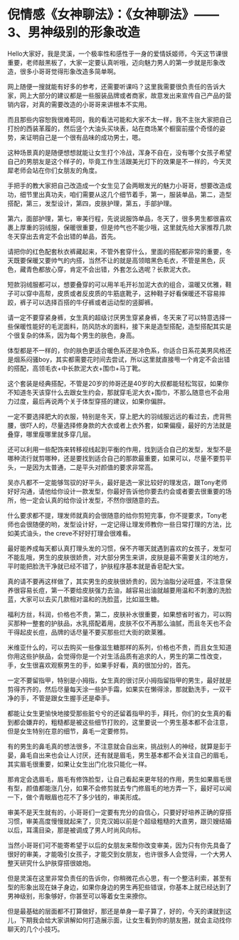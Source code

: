 # 倪情感《女神聊法》：《女神聊法》——3、男神级别的形象改造

Hello大家好，我是灵溪，一个极率性和感性于一身的爱情妖姬师，今天这节课很重要，老师敲黑板了，大家一定要认真听哦，迈向魅力男人的第一步就是形象改造，很多小哥哥觉得形象改造多简单啊。

网上随便一搜就能有好多的参考，还需要听课吗？这里我需要很负责任的告诉大家，网上大部分的建议都是一些服装品牌或者商家，故意发出来宣传自己产品的营销内容，对真的需要改造的小哥哥来讲根本不实用。

而且那些内容恕我很难苟同，我的看法可能和大家不太一样，我不主张大家把自己打扮的西装革履的，然后竖个大油头买块表，站在商场某个橱窗前摆个奇怪的姿势，来证明自己是一个很有品味的成功男士，嗯。

这种场景真的是随便想想就能让女生打个冷战，浑身不自在，没有哪个女孩子希望自己的男朋友是这个样子的，毕竟工作生活跟美光灯下的效果是不一样的，今天灵犀老师会站在你们女朋友的角度。

手把手的教大家把自己改造成一个女生见了会两眼发光的魅力小哥哥，想要改造成功，细节里出真功夫，咱们需要从这几个细节着手，第一，服装单品，第二，造型搭配，第三，发型设计，第四，皮肤护理，第五，手部护理。

第六，面部护理，第七，审美行程，先说说服饰单品，冬天了，很多男生都很喜欢裹上厚重的羽绒服，保暖很重要，但是帅气也不能少哦，这里就先给大家推荐几款冬天穿出去肯定不会出错的单品，首先。

请把你的红色配套秋衣裤藏起来，不管外套穿什么，里面的搭配都非常的重要，冬天既要保暖又要帅气的内搭，当然不让的就是高领暗黑色毛衣，不管是黑色，灰色，藏青色都放心穿，肯定不会出错，外套怎么选呢？长款泥大衣。

短款羽绒服都可以，想要叠穿的可以用羊毛开衫加泥大衣的组合，温暖又优雅，鞋子可以穿中高帮，皮质或者反皮质的牛筋底靴子，这种鞋子好看保暖还不容易摔跤，裤子可以选择百搭的牛仔裤或者运动型的竖脚裤。

请一定不要穿紧身裤，女生真的超级讨厌男生穿紧身裤，冬天来了可以特意选择一些保暖性能好的毛泥面料，防风防水的面料，接下来是造型搭配，造型搭配其实是个很复杂的体系，因为每个男生的肤色，身高。

体型都是不一样的，你的肤色更适合暖色系还是冷色系，你适合日系花美男风格还是烟系闷骚boy，其实都需要花时间去尝试，所以这里就直接甩一个肯定不会出错的搭配，高领毛衣+中长款泥大衣+围巾+马丁靴。

这个套装是经典搭配，不管是20岁的帅哥还是40岁的大叔都能轻松驾驭，如果你不知道冬天该穿什么去跟女生约会，那就穿毛泥大衣+围巾，不那么随意也不会用力过度，最后再说两个关于体型穿搭的建议，如果你偏胖。

一定不要选择肥大的衣服，特别是冬天，穿上肥大的羽绒服远远的看过去，虎背熊腰，很吓人的，尽量选择修身款的大衣或者上衣外套，如果偏瘦，最好的方法就是叠穿，哪里瘦哪里就多穿几层。

还可以利用一些配饰来转移视线起到平衡的作用，找到适合自己的发型，发型不是哪种流行就剪哪种，还是要找到适合自己的那款最重要，如果可以，尽量不要剪平头，一是因为太普通，二是平头对颜值的要求非常高。

吴亦凡都不一定能够驾驭的好平头，最好是选一家比较好的理发店，跟Tony老师好好沟通，请他给你设计一款发型，你最好告诉他你要去约会或者要去很重要的场所，他一定会认真的给你设计发型，不然你很随意的去。

什么要求都不提，理发师就真的会很随意的给你剪短完事，你不提要求，Tony老师也会很随便的哟，发型设计好，一定记得让理发师教你一些日常打理的方法，比如美式油头，the creve不好好打理会很难看。

最好能养成每天都认真打理头发的习惯，保不齐哪天就遇到喜欢的女孩子，发型可不能乱哦，男生的皮肤很娇贵，对大部分男生来讲，皮肤是最不需要关注的地方，平时能把脸洗干净就已经不错了，护肤程序基本就是香皂配大宝。

真的请不要再这样做了，其实男生的皮肤很娇贵的，因为油脂分泌旺盛，不注意保养很容易长痘，第一不要给皮肤强力去油，越容易出油就越要用温和不刺激的洗脸蓝，大家可以去买几款相对温和的洗脸蓝，比如滋生糖。

福利方丝，科润，价格也不贵，第二，皮肤补水很重要，如果想省时省力，可以购买那种一整套的护肤品，水乳搭配着用，皮肤不仅不再那么油腻，而且冬天也不会干得起皮长痘，品牌的话尽量不要买那些烂大街的欧莱雅。

米维亚什么的，可以去购买一些像滋生糖那样的系列，价格也不贵，而且女生知道你用这些护肤品，会觉得你是一个对生活品质有追求的人，男生的第二性改变，手，女生很喜欢观察男生的手，如果手好看，真的很加分的，首先。

一定不要留指甲，特别是小拇指，女生真的很讨厌小拇指留指甲的男生，最好就是剪得齐齐的，然后尽量每天涂一些护手霜，如果实在懒得涂，那就勤洗手，一双干净的手，不管是跟女生握手还是牵手。

都能让女生更愉快地接受那些脏兮兮的还留着指甲的手，拜托，你们的女生真的看到都会嫌弃的，粗糙都是被这些细节打败的，这里要说一个男生基本都不会注意，但是女生特别在意的细节，鼻毛一定要修剪。

有的男生的鼻毛真的想法很多，不注意就会自出来，挑战别人的神经，就算是彭于晏，鼻毛自出来也会让人讨厌，还有就是眉毛，男生基本都不会关注自己的眉毛，其实眉毛很重要，如果让女生出门化妆只能化一样。

那肯定会选眉毛，眉毛有修饰脸型，让自己看起来更年轻的作用，男生如果眉毛很有型，颜值都能涨几分，如果不会修剪就去专门修眉毛的地方弄一下，最好可以闻一下，做个青眼眉也花不了多少钱的，审美形成。

审美不是天生就有的，小哥哥们一定要有充分的自信心，只要好好培养正确的穿搭习惯，审美高度慢慢就起来了，贝克汉姆以前是个超级粗糙的大直男，跟贝嫂结婚以后，耳濡目染，那是被调成了男人时尚风向标。

当然小哥哥们可不能寄希望于以后的女朋友来帮你改变审美，因为只有你先具备了很好的审美，才能吸引女孩子，才能交到女朋友，也许很多人会觉得，一个大男人整天研究什么护肤穿搭很娘炮。

但是灵溪在这里非常负责任的告诉你，你稍微花点心思，有一个整洁利索，甚至有型的形象出现在妹子身边，如果你身边的男生再犯些错误，你基本上就已经达到了男神级别，形象够好，你甚至可以等着女生来撩你。

但是最基础的层面都不打算做好，那还是单身一辈子算了，好的，今天的课就到这儿，下期我会给大家讲解如何打造展示面，让女生看到你的朋友圈，就会主动找你聊天的几个小技巧。

